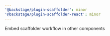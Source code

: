 ```yaml
---
'@backstage/plugin-scaffolder': minor
'@backstage/plugin-scaffolder-react': minor
---
```


Embed scaffolder workflow in other components
